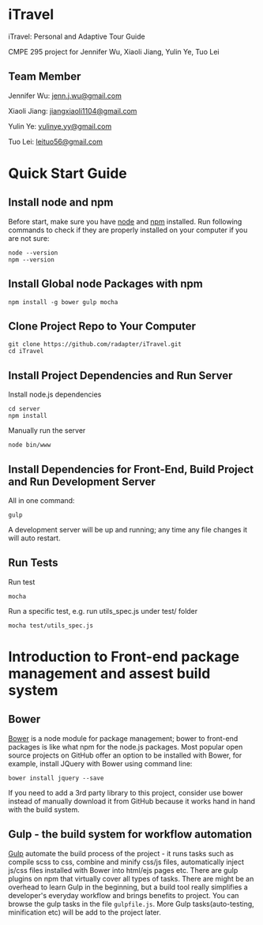 # iTravel
iTravel: Personal and Adaptive Tour Guide

CMPE 295 project for Jennifer Wu, Xiaoli Jiang, Yulin Ye, Tuo Lei

## Team Member
Jennifer Wu: jenn.j.wu@gmail.com

Xiaoli Jiang: jiangxiaoli1104@gmail.com

Yulin Ye: yulinye.yy@gmail.com

Tuo Lei: leituo56@gmail.com

# Quick Start Guide

## Install node and npm
Before start, make sure you have [node](https://nodejs.org/) and [npm](https://github.com/npm/npm) installed. 
Run following commands to check if they are properly installed on your computer if you are not sure:
```
node --version
npm --version
```

## Install Global node Packages with npm
```
npm install -g bower gulp mocha
```

## Clone Project Repo to Your Computer
```
git clone https://github.com/radapter/iTravel.git
cd iTravel
```

## Install Project Dependencies and Run Server
Install node.js dependencies
```
cd server
npm install
```
Manually run the server
```
node bin/www
```

## Install Dependencies for Front-End, Build Project and Run Development Server
All in one command:
```
gulp
```
A development server will be up and running; any time any file changes it will auto restart.


## Run Tests
Run test
```
mocha
```

Run a specific test, e.g. run utils_spec.js under test/ folder
```
mocha test/utils_spec.js
```


# Introduction to Front-end package management and assest build system
## Bower
[Bower](http://bower.io/) is a node module for package management; bower to front-end packages is like what npm for the node.js packages. Most popular open source projects on GitHub offer an option to be installed with Bower, for example, install JQuery with Bower using command line:

```
bower install jquery --save
```

If you need to add a 3rd party library to this project, consider use bower instead of manually download it from GitHub because it works hand in hand with the build system.

## Gulp - the build system for workflow automation
[Gulp](http://gulpjs.com/) automate the build process of the project - it runs tasks such as compile scss to css, combine and minify css/js files, automatically inject js/css files installed with Bower into html/ejs pages etc. There are gulp plugins on npm that virtually cover all types of tasks.
There are might be an overhead to learn Gulp in the beginning, but a build tool really simplifies a developer's everyday workflow and brings benefits to project.
You can browse the gulp tasks in the file `gulpfile.js`. More Gulp tasks(auto-testing, minification etc) will be add to the project later.